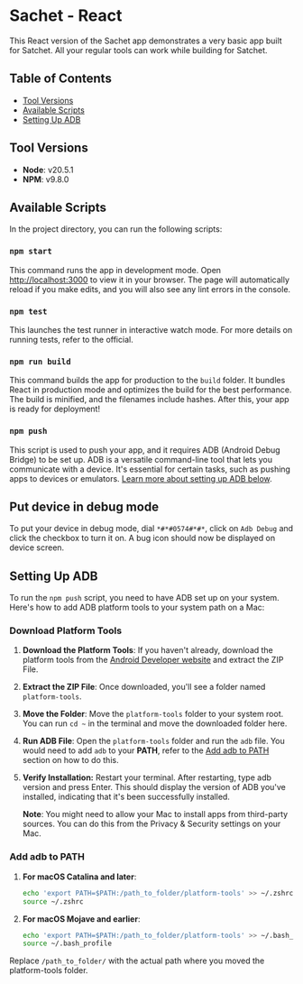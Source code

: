 # Sachet - React

This React version of the Sachet app demonstrates a very basic app built for Satchet. All your regular tools can work while building for Satchet.

## Table of Contents

- [Tool Versions](#tool-versions)
- [Available Scripts](#available-scripts)
- [Setting Up ADB](#setting-up-adb)

## Tool Versions

- **Node**: v20.5.1
- **NPM**: v9.8.0

## Available Scripts

In the project directory, you can run the following scripts:

### `npm start`

This command runs the app in development mode. Open [http://localhost:3000](http://localhost:3000) to view it in your browser. The page will automatically reload if you make edits, and you will also see any lint errors in the console.

### `npm test`

This launches the test runner in interactive watch mode. For more details on running tests, refer to the official.

### `npm run build`

This command builds the app for production to the `build` folder. It bundles React in production mode and optimizes the build for the best performance. The build is minified, and the filenames include hashes. After this, your app is ready for deployment!

### `npm push`

This script is used to push your app, and it requires ADB (Android Debug Bridge) to be set up. ADB is a versatile command-line tool that lets you communicate with a device. It's essential for certain tasks, such as pushing apps to devices or emulators. [Learn more about setting up ADB below](#setting-up-adb).

## Put device in debug mode

To put your device in debug mode, dial `*#*#0574#*#*`, click on `Adb Debug` and click the checkbox to turn it on. A bug icon should now be displayed on device screen.

## Setting Up ADB

To run the `npm push` script, you need to have ADB set up on your system. Here's how to add ADB platform tools to your system path on a Mac:

### Download Platform Tools

1. **Download the Platform Tools**: If you haven't already, download the platform tools from the [Android Developer website](https://developer.android.com/studio/releases/platform-tools) and extract the ZIP File.

2. **Extract the ZIP File**: Once downloaded, you'll see a folder named `platform-tools`.

3. **Move the Folder**: Move the `platform-tools` folder to your system root. You can run `cd ~` in the terminal and move the downloaded folder here.

4. **Run ADB File**: Open the `platform-tools` folder and run the `adb` file. You would need to add `adb` to your **PATH**, refer to the [Add adb to PATH](#add-adb-to-path) section on how to do this.

5. **Verify Installation:**
   Restart your terminal. After restarting, type adb version and press Enter. This should display the version of ADB you've installed, indicating that it's been successfully installed.

   **Note**: You might need to allow your Mac to install apps from third-party sources. You can do this from the Privacy & Security settings on your Mac.

### Add adb to PATH

1. **For macOS Catalina and later**:

   ```bash
   echo 'export PATH=$PATH:/path_to_folder/platform-tools' >> ~/.zshrc
   source ~/.zshrc

   ```

1. **For macOS Mojave and earlier**:
   ```bash
   echo 'export PATH=$PATH:/path_to_folder/platform-tools' >> ~/.bash_profile
   source ~/.bash_profile
   ```

Replace `/path_to_folder/` with the actual path where you moved the platform-tools folder.